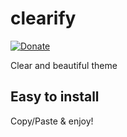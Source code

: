 # clearify

[![Donate](https://img.shields.io/badge/Donate-PayPal-green.svg)](https://paypal.me/tonidominguez)

Clear and beautiful theme

Easy to install
---------------
Copy/Paste & enjoy!
